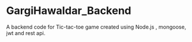 # GargiHawaldar_Backend
A backend code for Tic-tac-toe game created using Node.js , mongoose, jwt and rest api.
